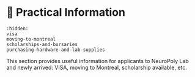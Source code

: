 # <span>📎</span> Practical Information

```{toctree}
:hidden:
visa
moving-to-montreal
scholarships-and-bursaries
purchasing-hardware-and-lab-supplies
```

This section provides useful information for applicants to NeuroPoly Lab and newly arrived: VISA, moving to Montreal, scholarship available, etc.

